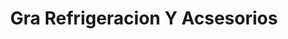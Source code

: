 ---
title: "Gra Refrigeracion Y Acsesorios"
url: /santiago-tianguistenco/gra-refrigeracion-y-acsesorios/
shop: comercio
---